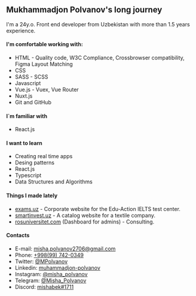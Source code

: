 ## Mukhammadjon Polvanov's long journey

I'm a 24y.o. Front end developer from Uzbekistan with more than 1.5 years experience.

#### I'm comfortable working with:

- HTML - Quality code, W3C Compliance, Crossbrowser compatibility, Figma Layout Matching
- CSS
- SASS - SCSS
- Javascript
- Vue.js - Vuex, Vue Router
- Nuxt.js
- Git and GitHub

#### I`m familiar with

- React.js

#### I want to learn

- Creating real time apps
- Desing patterns
- React.js
- Typescript
- Data Structures and Algorithms

#### Things I made lately

- [exams.uz](https://exams.uz/) - Corporate website for the Edu-Action IELTS test center.
- [smartinvest.uz](https://smartinvest.uz/) - A catalog website for a textile company.
- [rosuniversitet.com](https://rosuniversitet.com/) (Dashboard for admins) - Consulting.

#### Contacts

- E-mail: [misha.polvanov2706@gmail.com](mailto:misha.polvanov2706@gmail.com)
- Phone: [+998(99) 742-0349](tel:+998997420349)
- Twitter: [@MPolvanov](https://twitter.com/MPolvanov)
- Linkedin: [muhammadjon-polvanov](linkedin.com/in/muhammadjon-polvanov)
- Instagram: [@misha_polvanov](https://www.instagram.com/misha_polvanov)
- Telegram: [@Misha_Polvanov](https://t.me/Misha_Polvanov)
- Discord: [mishabek#1711](mishabek#1711)
